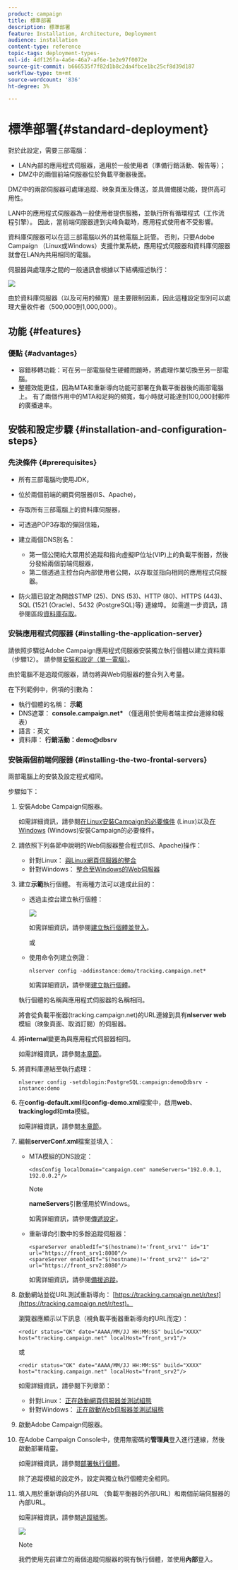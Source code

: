 ```yaml
---
product: campaign
title: 標準部署
description: 標準部署
feature: Installation, Architecture, Deployment
audience: installation
content-type: reference
topic-tags: deployment-types-
exl-id: 4df126fa-4a6e-46a7-af6e-1e2e97f0072e
source-git-commit: b666535f7f82d1b8c2da4fbce1bc25cf8d39d187
workflow-type: tm+mt
source-wordcount: '836'
ht-degree: 3%

---
```


# 標準部署{#standard-deployment}



對於此設定，需要三部電腦：

* LAN內部的應用程式伺服器，適用於一般使用者（準備行銷活動、報告等）；
* DMZ中的兩個前端伺服器位於負載平衡器後面。

DMZ中的兩部伺服器可處理追蹤、映象頁面及傳送，並具備備援功能，提供高可用性。

LAN中的應用程式伺服器為一般使用者提供服務，並執行所有循環程式（工作流程引擎）。 因此，當前端伺服器達到尖峰負載時，應用程式使用者不受影響。

資料庫伺服器可以在這三部電腦以外的其他電腦上託管。 否則，只要Adobe Campaign （Linux或Windows）支援作業系統，應用程式伺服器和資料庫伺服器就會在LAN內共用相同的電腦。

伺服器與處理序之間的一般通訊會根據以下結構描述執行：

![](assets/s_001_ncs_install_standardconfig.png)

由於資料庫伺服器（以及可用的頻寬）是主要限制因素，因此這種設定型別可以處理大量收件者（500,000到1,000,000）。

## 功能 {#features}

### 優點 {#advantages}

* 容錯移轉功能：可在另一部電腦發生硬體問題時，將處理作業切換至另一部電腦。
* 整體效能更佳，因為MTA和重新導向功能可部署在負載平衡器後的兩部電腦上。 有了兩個作用中的MTA和足夠的頻寬，每小時就可能達到100,000封郵件的廣播速率。

## 安裝和設定步驟 {#installation-and-configuration-steps}

### 先決條件 {#prerequisites}

* 所有三部電腦均使用JDK，
* 位於兩個前端的網頁伺服器(IIS、Apache)，
* 存取所有三部電腦上的資料庫伺服器，
* 可透過POP3存取的彈回信箱，
* 建立兩個DNS別名：

   * 第一個公開給大眾用於追蹤和指向虛擬IP位址(VIP)上的負載平衡器，然後分發給兩個前端伺服器，
   * 第二個透過主控台向內部使用者公開，以存取並指向相同的應用程式伺服器。

* 防火牆已設定為開啟STMP (25)、DNS (53)、HTTP (80)、HTTPS (443)、SQL (1521 (Oracle)、5432 (PostgreSQL)等) 連線埠。 如需進一步資訊，請參閱區段[資料庫存取](../../installation/using/network-configuration.md#database-access)。

### 安裝應用程式伺服器 {#installing-the-application-server}

請依照步驟從Adobe Campaign應用程式伺服器安裝獨立執行個體以建立資料庫（步驟12）。 請參閱[安裝和設定（單一電腦）](../../installation/using/standalone-deployment.md#installing-and-configuring--single-machine-)。

由於電腦不是追蹤伺服器，請勿將與Web伺服器的整合列入考量。

在下列範例中，例項的引數為：

* 執行個體的名稱： **示範**
* DNS遮罩： **console.campaign.net&#42;** （僅適用於使用者端主控台連線和報表）
* 語言：英文
* 資料庫： **行銷活動：demo@dbsrv**

### 安裝兩個前端伺服器 {#installing-the-two-frontal-servers}

兩部電腦上的安裝及設定程式相同。

步驟如下：

1. 安裝Adobe Campaign伺服器。

   如需詳細資訊，請參閱[在Linux安裝Campaign的必要條件](../../installation/using/prerequisites-of-campaign-installation-in-linux.md) (Linux)以及[在Windows](../../installation/using/prerequisites-of-campaign-installation-in-windows.md) (Windows)安裝Campaign的必要條件。

1. 請依照下列各節中說明的Web伺服器整合程式(IIS、Apache)操作：

   * 針對Linux： [與Linux網頁伺服器的整合](../../installation/using/integration-into-a-web-server-for-linux.md)
   * 針對Windows： [整合至Windows的Web伺服器](../../installation/using/integration-into-a-web-server-for-windows.md)

1. 建立&#x200B;**示範**&#x200B;執行個體。 有兩種方法可以達成此目的：

   * 透過主控台建立執行個體：

     ![](assets/install_create_new_connexion.png)

     如需詳細資訊，請參閱[建立執行個體並登入](../../installation/using/creating-an-instance-and-logging-on.md)。

     或

   * 使用命令列建立例證：

     ```
     nlserver config -addinstance:demo/tracking.campaign.net*
     ```

     如需詳細資訊，請參閱[建立執行個體](../../installation/using/command-lines.md#creating-an-instance)。

   執行個體的名稱與應用程式伺服器的名稱相同。

   將會從負載平衡器(tracking.campaign.net)的URL連線到具有&#x200B;**nlserver web**&#x200B;模組（映象頁面、取消訂閱）的伺服器。

1. 將&#x200B;**internal**&#x200B;變更為與應用程式伺服器相同。

   如需詳細資訊，請參閱[本章節](../../installation/using/configuring-campaign-server.md#internal-identifier)。

1. 將資料庫連結至執行處理：

   ```
   nlserver config -setdblogin:PostgreSQL:campaign:demo@dbsrv -instance:demo
   ```

1. 在&#x200B;**config-default.xml**&#x200B;和&#x200B;**config-demo.xml**&#x200B;檔案中，啟用&#x200B;**web**、**trackinglogd**&#x200B;和&#x200B;**mta**&#x200B;模組。

   如需詳細資訊，請參閱[本章節](../../installation/using/configuring-campaign-server.md#enabling-processes)。

1. 編輯&#x200B;**serverConf.xml**&#x200B;檔案並填入：

   * MTA模組的DNS設定：

     ```
     <dnsConfig localDomain="campaign.com" nameServers="192.0.0.1, 192.0.0.2"/>
     ```

     >[!NOTE]
     >
     >**nameServers**&#x200B;引數僅用於Windows。

     如需詳細資訊，請參閱[傳遞設定](configure-delivery-settings.md)。

   * 重新導向引數中的多餘追蹤伺服器：

     ```
     <spareServer enabledIf="$(hostname)!='front_srv1'" id="1" url="https://front_srv1:8080"/>
     <spareServer enabledIf="$(hostname)!='front_srv2'" id="2" url="https://front_srv2:8080"/>
     ```

     如需詳細資訊，請參閱[備援追蹤](configuring-campaign-server.md#redundant-tracking)。

1. 啟動網站並從URL測試重新導向： [https://tracking.campaign.net/r/test](https://tracking.campaign.net/r/test)。

   瀏覽器應顯示以下訊息（視負載平衡器重新導向的URL而定）：

   ```
   <redir status="OK" date="AAAA/MM/JJ HH:MM:SS" build="XXXX" host="tracking.campaign.net" localHost="front_srv1"/>
   ```

   或

   ```
   <redir status="OK" date="AAAA/MM/JJ HH:MM:SS" build="XXXX" host="tracking.campaign.net" localHost="front_srv2"/>
   ```

   如需詳細資訊，請參閱下列章節：

   * 針對Linux： [正在啟動網頁伺服器並測試組態](../../installation/using/integration-into-a-web-server-for-linux.md#launching-the-web-server-and-testing-the-configuration)
   * 針對Windows： [正在啟動Web伺服器並測試組態](../../installation/using/integration-into-a-web-server-for-windows.md#launching-the-web-server-and-testing-the-configuration)

1. 啟動Adobe Campaign伺服器。
1. 在Adobe Campaign Console中，使用無密碼的&#x200B;**管理員**&#x200B;登入進行連線，然後啟動部署精靈。

   如需詳細資訊，請參閱[部署執行個體](../../installation/using/deploying-an-instance.md)。

   除了追蹤模組的設定外，設定與獨立執行個體完全相同。

1. 填入用於重新導向的外部URL （負載平衡器的外部URL）和兩個前端伺服器的內部URL。

   如需詳細資訊，請參閱[追蹤組態](../../installation/using/deploying-an-instance.md#tracking-configuration)。

   ![](assets/d_ncs_install_tracking2.png)

   >[!NOTE]
   >
   >我們使用先前建立的兩個追蹤伺服器的現有執行個體，並使用&#x200B;**內部**&#x200B;登入。

